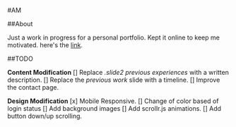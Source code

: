 #AM

##About

Just a work in progress for a personal portfolio. Kept it online to keep me motivated. here's the [link](https://adrian147.github.io/).


##TODO

**Content Modification**
[] Replace _.slide2 previous experiences_ with a written description.
[] Replace the _previous work_ slide with a timeline.
[] Improve the contact page.

__Design Modification__
[x] Mobile Responsive.
[] Change of color based of login status
[] Add background images
[] Add scrollr.js animations.
[]  Add button down/up scrolling.
